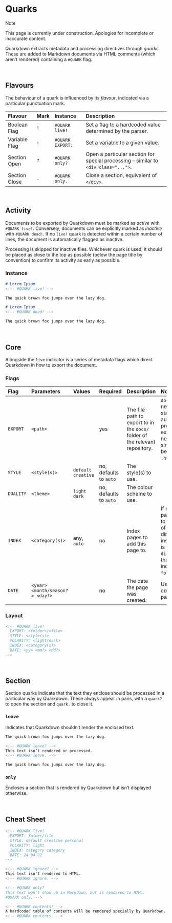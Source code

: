 # Quarks

> [!NOTE]
> This page is currently under construction. Apologies for incomplete or inaccurate content.

Quarkdown extracts metadata and processing directives through *quarks*. These are added to Markdown documents via HTML comments (which aren’t rendered) containing a `#QUARK` flag.


<br>


## Flavours

The behaviour of a quark is influenced by its *flavour*, indicated via a particular punctuation mark.

| Flavour | Mark | Instance | Description |
| :------ | :--- | :------- | :---------- |
| Boolean Flag | `!` | `#QUARK live!` | Set a flag to a hardcoded value determined by the parser. |
| Variable Flag | `:` | `#QUARK EXPORT:` | Set a variable to a given value. |
| Section Open | `?` | `#QUARK only?` | Open a particular section for special processing – similar to `<div class="...">`. |
| Section Close | `.` | `#QUARK only.` | Close a section, equivalent of `</div>`. |


<br>


## Activity

Documents to be exported by Quarkdown must be marked as *active* with `#QUARK live!`. Conversely, documents can be explicitly marked as *inactive* with `#QUARK dead!`. If no `live!` quark is detected within a certain number of lines, the document is automatically flagged as inactive.

Processing is skipped for inactive files. Whichever quark is used, it should be placed as close to the top as possible (below the page title by convention) to confirm its activity as early as possible.

### Instance

```md
# Lorem Ipsum
<!-- #QUARK live! -->

The quick brown fox jumps over the lazy dog.
```

```md
# Lorem Ipsum
<!-- #QUARK dead! -->

The quick brown fox jumps over the lazy dog.
```


<br>


## Core

Alongside the `live` indicator is a series of metadata flags which direct Quarkdown in how to export the document.

### Flags

| Flag | Parameters | Values | Required | Description | Notes |
| :--- | :--------- | :----- | :------- | :---------- | :---- |
| `EXPORT` | `<path>` | | yes | The file path to export to in the `docs/` folder of the relevant repository. | `docs/` is not needed at the start, since this is automagically prepended. No file extension is needed either, since all files will be exported to `.html`. |
| `STYLE` | `<style(s)>` | `default` `creative` | no, defaults to `auto` | The style(s) to use. | |
| `DUALITY` | `<theme>` | `light` `dark` | no, defaults to `auto` | The colour scheme to use. | |
| `INDEX` | `<category(s)>` | any, `auto` | no | Index pages to add this page to. | If set to `auto` the page will be added to the index page of its parent directory. For instance, if `EXPORT` is `dir/folder/file`, this page will be indexed in `folder/index.html`. |
| `DATE` | `<year> <month/season?> <day?>` | | no | The date the page was created. | Used for sorting contents in index pages. |

### Layout

```md
<!-- #QUARK live!
  EXPORT: <folder>/<file>
  STYLE: <style(s)>
  POLARITY: <light/dark>
  INDEX: <category(s)>
  DATE: <yy> <mm?> <dd?>
-->
```


<br>


## Section

Section quarks indicate that the text they enclose should be processed in a particular way by Quarkdown. These always appear in pairs, with a `quark?` to open the section and `quark.` to close it.

### `leave`
Indicates that Quarkdown shouldn’t render the enclosed text.

```md
The quick brown fox jumps over the lazy dog.

<!-- #QUARK leave? -->
This text isn’t rendered or processed.
<!-- #QUARK leave. -->

The quick brown fox jumps over the lazy dog.
```

### `only`
Encloses a section that is rendered by Quarkdown but isn’t displayed otherwise.


<br>


## Cheat Sheet

```md
<!-- #QUARK live!
  EXPORT: folder/file
  STYLE: default creative personal
  POLARITY: light
  INDEX: category category
  DATE: 24 04 02
-->

<!-- #QUARK ignore? -->
This text isn’t rendered to HTML.
<!-- #QUARK ignore. -->

<!-- #QUARK only?
This text won’t show up in Markdown, but is rendered to HTML.
#QUARK only. -->

<!-- #QUARK contents? -->
A hardcoded table of contents will be rendered specially by Quarkdown.
<!-- #QUARK contents. -->
```
